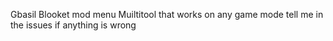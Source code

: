 Gbasil Blooket mod menu Muiltitool that works on any game mode tell me in the issues if anything is wrong
